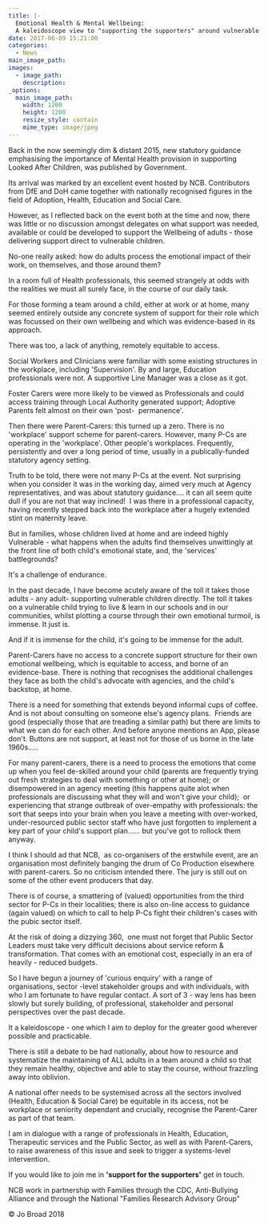 ```yaml
---
title: |-
  Emotional Health & Mental Wellbeing:
  A kaleidoscope view to "supporting the supporters" around vulnerable children:
date: 2017-06-09 15:21:00
categories:
  - News
main_image_path:
images:
  - image_path:
    description:
_options:
  main_image_path:
    width: 1200
    height: 1200
    resize_style: contain
    mime_type: image/jpeg
---
```


Back in the now seemingly dim & distant 2015, new statutory guidance emphasising the importance of Mental Health provision in supporting Looked After Children, was published by Government.

Its arrival was marked by an excellent event hosted by NCB. Contributors from DfE and DoH came together with nationally recognised figures in the field of Adoption, Health, Education and Social Care.<!--base32-c9gq6t9k68pp6eb7e4v78ebb6rw70w1retnpgt9memvkgt9hchhkjtvh6tu3jutp70pp4rbkcmtk4-base32-->

However, as I reflected back on the event both at the time and now, there was little or no discussion amongst delegates on what support was needed, available or could be developed to support the Wellbeing of adults - those delivering support direct to vulnerable children.

No-one really asked: how do adults process the emotional impact of their work, on themselves, and those around them?&nbsp;

In a room full of Health professionals, this seemed strangely at odds with the realities we must all surely face, in the course of our daily task.

For those forming a team around a child, either at work or at home, many seemed entirely outside any concrete system of support for their role which was focussed on their own wellbeing and which was evidence-based in its approach.

There was too, a lack of anything, remotely equitable to access.

Social Workers and Clinicians were familiar with some existing structures in the workplace, including 'Supervision'. By and large, Education professionals were not. A supportive Line Manager was a close as it got.

Foster Carers were more likely to be viewed as Professionals and could access training through Local Authority generated support; Adoptive Parents felt almost on their own 'post-&nbsp; permanence'.

Then there were Parent-Carers: this turned up a zero. There is no 'workplace' support scheme for parent-carers. However, many P-Cs are operating in the 'workplace'. Other people's workplaces. Frequently, persistently and over a long period of time, usually in a publically-funded statutory agency setting.&nbsp;

Truth to be told, there were not many P-Cs at the event. Not surprising when you consider it was in the working day, aimed very much at Agency representatives, and was about statutory guidance…. it can all seem quite dull if you are not that way inclined!&nbsp; I was there in a professional capacity, having recently stepped back into the workplace after a hugely extended stint on maternity leave.

But in families, whose children lived at home and are indeed highly Vulnerable - what happens when the adults find themselves unwittingly at the front line of both child's emotional state, and, the 'services' battlegrounds?

It's a challenge of endurance.

In the past decade, I have become acutely aware of the toll it takes those adults - any adult- supporting vulnerable children directly. The toll it takes on a vulnerable child trying to live & learn in our schools and in our communities, whilst plotting a course through their own emotional turmoil, is immense. It just is.

And if it is immense for the child, it's going to be immense for the adult.

Parent-Carers have no access to a concrete support structure for their own emotional wellbeing, which is equitable to access, and borne of an evidence-base. There is nothing that recognises the additional challenges they face as both the child's advocate with agencies, and the child's backstop, at home.

There is a need for something that extends beyond informal cups of coffee. And is not about consulting on someone else's agency plans.&nbsp; Friends are good (especially those that are treading a similar path) but there are limits to what we can do for each other. And before anyone mentions an App, please don't. Buttons are not support, at least not for those of us borne in the late 1960s.....

For many parent-carers, there is a need to process the emotions that come up when you feel de-skilled around your child (parents are frequently trying out fresh strategies to deal with something or other at home); or disempowered in an agency meeting (this happens quite alot when professionals are discussing what they will and won't give your child); &nbsp;or experiencing that strange outbreak of over-empathy with professionals: the sort that seeps into your brain when you leave a meeting with over-worked, under-resourced public sector staff who have just forgotten to implement a key part of your child's support plan...... but you've got to rollock them anyway.

I think I should ad that NCB,&nbsp; as co-organisers of the erstwhile event, are an organisation most definitely banging the drum of Co Production elsewhere with parent-carers. So no criticism intended there. The jury is still out on some of the other event producers that day.

There is of course, a smattering of (valued) opportunities from the third sector for P-Cs in their localities; there is also on-line access to guidance (again valued) on which to call to help P-Cs fight their children's cases with the pubic sector itself.

At the risk of doing a dizzying 360,&nbsp; one must not forget that Public Sector Leaders must take very difficult decisions about service reform & transformation. That comes with an emotional cost, especially in an era of heavily - reduced budgets.

So I have begun a journey of 'curious enquiry' with a range of organisations, sector -level stakeholder groups and with individuals, with who I am fortunate to have regular contact. A sort of 3 - way lens has been slowly but surely building, of professional, stakeholder and personal perspectives over the past decade.

It a kaleidoscope - one which I aim to deploy for the greater good wherever possible and practicable.

There is still a debate to be had nationally, about how to resource and systematize the maintaining of ALL adults in a team around a child so that they remain healthy, objective and able to stay the course, without frazzling away into oblivion.

A national offer needs to be systemised across all the sectors involved (Health, Education & Social Care) be equitable in its access, not be workplace or seniority dependant and crucially, recognise the Parent-Carer as part of that team.

I am in dialogue with a range of professionals in Health, Education, Therapeutic services and the Public Sector, as well as with Parent-Carers, to raise awareness of this issue and seek to trigger a systems-level intervention.

If you would like to join me in&nbsp;**'support for the supporters'** get in touch.&nbsp;

NCB work in partnership with Families through the CDC, Anti-Bullying Alliance and through the National "Families Research Advisory Group"

&copy; Jo Broad 2018